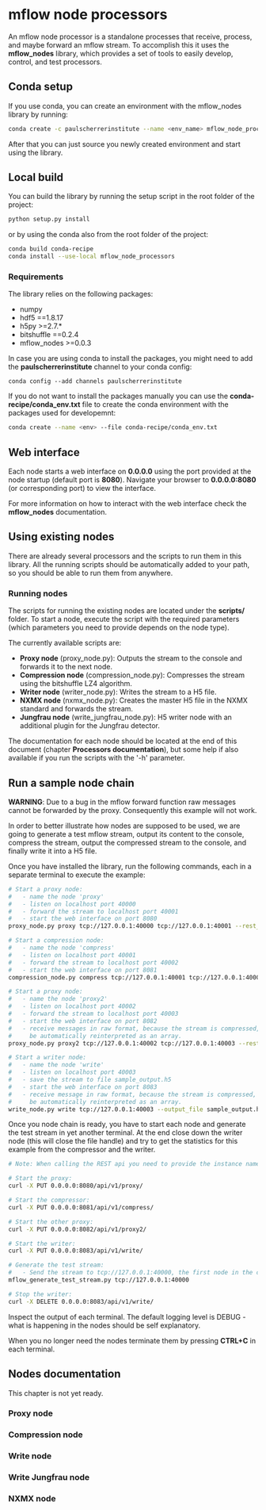 # mflow node processors
An mflow node processor is a standalone processes that receive, process, and maybe forward an mflow stream.
To accomplish this it uses the **mflow_nodes** library, which provides a set of tools to easily develop, control, 
and test processors.

## Conda setup
If you use conda, you can create an environment with the mflow_nodes library by running:

```bash
conda create -c paulscherrerinstitute --name <env_name> mflow_node_processors
```

After that you can just source you newly created environment and start using the library.

## Local build
You can build the library by running the setup script in the root folder of the project:

```bash
python setup.py install
```

or by using the conda also from the root folder of the project:

```bash
conda build conda-recipe
conda install --use-local mflow_node_processors
```

### Requirements
The library relies on the following packages:

- numpy
- hdf5 ==1.8.17
- h5py >=2.7.*
- bitshuffle ==0.2.4
- mflow_nodes >=0.0.3

In case you are using conda to install the packages, you might need to add the **paulscherrerinstitute** channel to 
your conda config:

```
conda config --add channels paulscherrerinstitute
```

If you do not want to install the packages manually you can use the **conda-recipe/conda_env.txt** file to create 
the conda environment with the packages used for developemnt:

```bash
conda create --name <env> --file conda-recipe/conda_env.txt
```

## Web interface
Each node starts a web interface on **0.0.0.0** using the port provided at the node startup (default port is **8080**).
Navigate your browser to **0.0.0.0:8080** (or corresponding port) to view the interface.

For more information on how to interact with the web interface check the **mflow_nodes** documentation.

## Using existing nodes
There are already several processors and the scripts to run them in this library. All the 
running scripts should be automatically added to your path, so you should be able to run 
them from anywhere.

### Running nodes
The scripts for running the existing nodes are located under the **scripts/** folder. To start a node, execute the 
script with the required parameters (which parameters you need to provide depends on the node type).

The currently available scripts are:

- **Proxy node** (proxy_node.py): Outputs the stream to the console and forwards it to the next node.
- **Compression node** (compression_node.py): Compresses the stream using the bitshuffle LZ4 algorithm.
- **Writer node** (writer_node.py): Writes the stream to a H5 file.
- **NXMX node** (nxmx_node.py): Creates the master H5 file in the NXMX standard and forwards the stream.
- **Jungfrau node** (write_jungfrau_node.py): H5 writer node with an additional plugin for the Jungfrau detector.

The documentation for each node should be located at the end of this document (chapter **Processors documentation**), 
but some help if also available if you run the scripts with the '-h' parameter.

## Run a sample node chain

**WARNING**: Due to a bug in the mflow forward function raw messages cannot be forwarded by the proxy.
Consequently this example will not work.

In order to better illustrate how nodes are supposed to be used, we are going to generate a test mflow stream, output 
its content to the console, compress the stream, output the compressed stream to the console, and finally write it into 
a H5 file.

Once you have installed the library, run the following commands, each in a separate terminal to execute the example:
```bash
# Start a proxy node:
#   - name the node 'proxy'
#   - listen on localhost port 40000
#   - forward the stream to localhost port 40001
#   - start the web interface on port 8080
proxy_node.py proxy tcp://127.0.0.1:40000 tcp://127.0.0.1:40001 --rest_port 8080
```

```bash
# Start a compression node:
#   - name the node 'compress'
#   - listen on localhost port 40001
#   - forward the stream to localhost port 40002
#   - start the web interface on port 8081
compression_node.py compress tcp://127.0.0.1:40001 tcp://127.0.0.1:40002 --rest_port 8081
```

```bash
# Start a proxy node:
#   - name the node 'proxy2'
#   - listen on localhost port 40002
#   - forward the stream to localhost port 40003
#   - start the web interface on port 8082
#   - receive messages in raw format, because the stream is compressed, and it cannot
#     be automatically reinterpreted as an array.
proxy_node.py proxy2 tcp://127.0.0.1:40002 tcp://127.0.0.1:40003 --rest_port 8082 --raw
```
```bash
# Start a writer node:
#   - name the node 'write'
#   - listen on localhost port 40003
#   - save the stream to file sample_output.h5
#   - start the web interface on port 8083
#   - receive message in raw format, because the stream is compressed, and it cannot
#     be automatically reinterpreted as an array.
write_node.py write tcp://127.0.0.1:40003 --output_file sample_output.h5 --rest_port 8083 --raw
```

Once you node chain is ready, you have to start each node and generate the test stream in yet another terminal. 
At the end close down the writer node (this will close the file handle) and try to get the statistics for this 
example from the compressor and the writer.

```bash
# Note: When calling the REST api you need to provide the instance name (the last part of the URL).

# Start the proxy:
curl -X PUT 0.0.0.0:8080/api/v1/proxy/

# Start the compressor:
curl -X PUT 0.0.0.0:8081/api/v1/compress/

# Start the other proxy:
curl -X PUT 0.0.0.0:8082/api/v1/proxy2/

# Start the writer:
curl -X PUT 0.0.0.0:8083/api/v1/write/

# Generate the test stream:
#   - Send the stream to tcp://127.0.0.1:40000, the first node in the chain.
mflow_generate_test_stream.py tcp://127.0.0.1:40000

# Stop the writer:
curl -X DELETE 0.0.0.0:8083/api/v1/write/
```

Inspect the output of each terminal. The default logging level is DEBUG - what is happening in the nodes should 
be self explanatory.

When you no longer need the nodes terminate them by pressing **CTRL+C** in each terminal.

## Nodes documentation
This chapter is not yet ready.

### Proxy node

### Compression node

### Write node

### Write Jungfrau node

### NXMX node